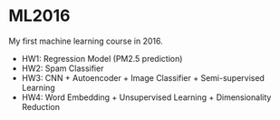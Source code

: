 # ML2016
My first machine learning course in 2016.

* HW1: Regression Model (PM2.5 prediction)
* HW2: Spam Classifier
* HW3: CNN + Autoencoder + Image Classifier + Semi-supervised Learning 
* HW4: Word Embedding + Unsupervised Learning + Dimensionality Reduction
